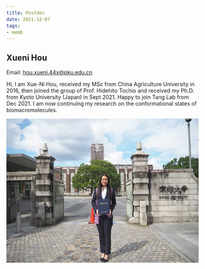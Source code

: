 ```yaml
---
title: Postdoc
date: 2021-12-07
tags:
- memb
---
```


<!--more-->

## Xueni Hou

Email: [hou.xueni.44x@pku.edu.cn](mailto:hou.xueni.44x@pku.edu.cn)

 <!--more-->


Hi, I am Xue-Ni Hou, received my MSc from China Agriculture University in 2016, then joined the group of Prof. Hidehito Tochio and received my Ph.D. from Kyoto University (Japan) in Sept 2021. Happy to join Tang Lab from Dec 2021. I am now continuing my research on the conformational states of biomacromolecules. 

 ![侯学妮](https://raw.githubusercontent.com/DF-Master/yidapicbed/main/202112071934116.jpeg)

 
